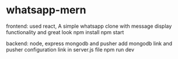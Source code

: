 # whatsapp-mern

frontend: used react, A simple whatsapp clone with message display functionality and great look
npm install
npm start

backend: node, express mongodb and pusher
add mongodb link and pusher configuration link in server.js file
npm run dev
